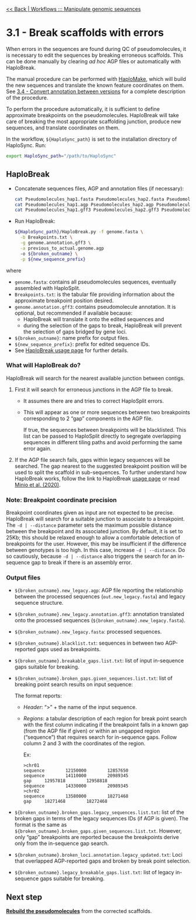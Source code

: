 [<< Back | Workflows ::: Manipulate genomic sequences](edit_sequences.md)

# 3.1 - Break scaffolds with errors

When errors in the sequences are found during QC of pseudomolecules, it is necessary to edit the sequences by breaking erroneous scaffolds. This can be done manually by clearing _ad hoc_ AGP files or automatically with HaploBreak.

The manual procedure can be performed with [HaploMake](), which will build the new sequences and translate the known feature coordinates on them. See [3.4 - Convert annotation between versions](edit_sequences.2.md) for a complete description of the procedure.

To perform the procedure automatically, it is sufficient to define approximate breakpoints on the pseudomolecules. HaploBreak will take care of breaking the most appropriate scaffolding junction, produce new sequences, and translate coordinates on them.

In the workflow, `${HaploSync_path}` is set to the installation directory of HaploSync. Run:

```bash
export HaploSync_path="/path/to/HaploSync"
```

## HaploBreak

* Concatenate sequences files, AGP and annotation files (if necessary):

  ```bash
  cat Pseudomolecules_hap1.fasta Pseudomolecules_hap2.fasta Pseudomolecules_Un.fasta > genome.fasta
  cat Pseudomolecules_hap1.agp Pseudomolecules_hap2.agp Pseudomolecules_Un.agp > previous_to_actual.genome.agp
  cat Pseudomolecules_hap1.gff3 Pseudomolecules_hap2.gff3 Pseudomolecules_Un.gff3 > genome.annotation.gff3
  ```

* Run HaploBreak:

  ```bash
  ${HaploSync_path}/HaploBreak.py -f genome.fasta \
  	-b Breakpoints.txt \
  	-g genome.annotation.gff3 \
  	-a previous_to_actual.genome.agp
  	-o ${broken_outname} \
  	-p ${new_sequence_prefix}
  ```

where

* `genome.fasta`: contains all pseudomolecules sequences, eventually assembled with HaploSplit.
* `Breakpoints.txt`: is the tabular file providing information about the approximate breakpoint position desired.
* `genome.annotation.gff3`: contains pseudomolecule annotation. It is optional, but recommended if available because:
  * HaploBreak will translate it onto the edited sequences and
  * during the selection of the gaps to break, HaploBreak will prevent the selection of gaps bridged by gene loci.
* `${broken_outname}`: name prefix for output files.
* `${new_sequence_prefix}`: prefix for edited sequence IDs. 
* See [HaploBreak usage page](../Usage/HaploBreak_usage.md) for further details.

### What will HaploBreak do?

HaploBreak will search for the nearest available junction between contigs. 

1. First it will search for erroneous junctions in the AGP file to break.

   * It assumes there are and tries to correct HaploSplit errors.

   * This will appear as one or more sequences between two breakpoints corresponding to 2 “gap” components in the AGP file.

     If true, the sequences between breakpoints will be blacklisted. This list can be passed to HaploSplit directly to segregate overlapping sequences in different tiling paths and avoid performing the same error again.

2. If the AGP file search fails, gaps within legacy sequences will be searched. The gap nearest to the suggested breakpoint position will be used to split the scaffold in sub-sequences. To further understand how HaploBreak works, follow the link to HaploBreak [usage page](../Usage/HaploBreak_usage.md) or read [Minio et al. (2020)](ref).

### Note: Breakpoint coordinate precision

Breakpoint coordinates given as input are not expected to be precise. HaploBreak will search for a suitable junction to associate to a breakpoint. The `-d | --distance` parameter sets the maximum possible distance between the breakpoint and its associated junction. By default, it is set to 25Kb; this should be relaxed enough to allow a comfortable detection of breakpoints for the user. However, this may be insufficient if the difference between genotypes is too high. In this case, increase `-d | --distance`. Do so cautiously, because `-d | --distance` also triggers the search for an in-sequence gap to break if there is an assembly error.

###  Output files

* `${broken_outname}.new_legacy.agp`: AGP file reporting the relationship between the processed sequences (`out.new_legacy.fasta`) and legacy sequence structure.

* `${broken_outname}.new_legacy.annotation.gff3`: annotation translated onto the processed sequences (`${broken_outname}.new_legacy.fasta`).

* `${broken_outname}.new_legacy.fasta`: processed sequences.

* `${broken_outname}.blacklist.txt`: sequences in between two AGP-reported gaps used as breakpoints.

* `${broken_outname}.breakable_gaps.list.txt`: list of input in-sequence gaps suitable for breaking.

* `${broken_outname}.broken_gaps.given_sequences.list.txt`: list of breaking point search results on input sequence:

  The format reports:

  * *Header*: “>” + the name of the input sequence.

  * *Regions*: a tabular description of each region for break point search with the first column indicating if the breakpoint falls in a known gap (from the AGP file if given) or within an ungapped region (“sequence”) that requires search for in-sequence gaps. Follow column 2 and 3 with the coordinates of the region.

    Ex: 

    ```text
    >chr01
    sequence        12150000        12857650
    sequence        14110000        20989345
    gap     12957818        12958818
    sequence        14330000        20989345
    >chr02
    sequence        13580000        18271468
    gap     18271468        18272468
    ```

* `${broken_outname}.broken_gaps.legacy_sequences.list.txt`: list of the broken gaps in terms of the legacy sequences IDs (if AGP is given). The format is the same as `${broken_outname}.broken_gaps.given_sequences.list.txt`. However, only “gap” breakpoints are reported because the breakpoints derive only from the in-sequence gap search.

* `${broken_outname}.broken_loci.annotation.legacy_updated.txt`: Loci that overlapped AGP-reported gaps and broken by break point selection. 

* `${broken_outname}.legacy_breakable_gaps.list.txt`: list of legacy in-sequence gaps suitable for breaking.

## Next step

**[Rebuild the pseudomolecules](generate_pseudomolecules.md)** from the corrected scaffolds.
